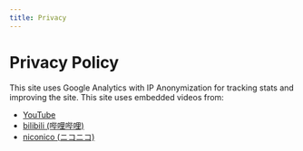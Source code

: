 ```yaml
---
title: Privacy
---
```


# Privacy Policy

This site uses Google Analytics with IP Anonymization for tracking stats and improving the site.
This site uses embedded videos from:

- [YouTube](https://www.youtube.com)
- [bilibili (哔哩哔哩)](https://www.bilibili.com/)
- [niconico (ニコニコ)](https://www.nicovideo.jp/)
